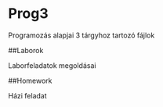 # Prog3
Programozás alapjai 3 tárgyhoz tartozó fájlok

##Laborok

Laborfeladatok megoldásai

##Homework

Házi feladat
